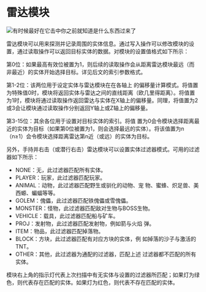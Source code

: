 # 雷达模块

![有时候最好在它击中你之前就知道是什么东西过来了](item:tisadvanced:radar_module)

雷达模块可以用来探测并记录周围的实体信息。通过写入操作可以修改模块的设置，通过读取操作可以返回目标实体的数据。对模块的设置值格式如下所示：

第0位：如果最高有效位被置为1，则后续的读取操作会从距离雷达模块最远（而非最近）的实体开始选择目标。详见后文的索引参数格式。

第1-2位：该两位用于设定实体与雷达模块在在各轴上 的偏移量计算模式。将值置为特殊值0时，模块将返回实体与雷达之间的直线距离（欧几里得距离）。将值置为1时，模块将通过读取操作返回雷达与实体在X轴上的偏移量。同理，将值置为2或3会让模块通过读取操作分别返回Y轴上或Z轴上的偏移量。

第3-15位：其余各位用于设置对目标实体的索引。将值 置为0会令模块选择距离最近的实体为目标（如果第0位被置为1，则会选择最远的实体）。将该值置为n（n≥1）会令模块选择距离雷达第n近（或远）的实体为目标。

另外，手持并右击（或潜行右击）雷达模块可以设置实体过滤器模式。可用的过滤器如下所示：

- NONE：无，此过滤器匹配所有实体。
- PLAYER：玩家，此过滤器匹配玩家。
- ANIMAL：动物，此过滤器匹配野生或驯化的动物、宠 物、蜜蜂、炽足兽、美西螈、蝙蝠等等。
- GOLEM：傀儡，此过滤器匹配铁傀儡或雪傀儡。
- MONSTER：怪物，此过滤器匹配敌对生物与BOSS生物。
- VEHICLE：载具，此过滤器匹配船与矿车。
- PROJ：发射物，此过滤器匹配发射物，例如箭与火焰 弹。
- ITEM：物品，此过滤器匹配掉落物。
- BLOCK：方块，此过滤器匹配有对应方块的实体，例 如掉落的沙子与激活的TNT。
- OTHER：其他，此过滤器为通配的过滤器，匹配上述 过滤器都不匹配的所有实体。

模块右上角的指示灯代表上次扫描中有无实体与设置的过滤器所匹配；如果灯为绿色，则代表存在匹配的实体。如果灯为红色，则代表不存在匹配的实体。
